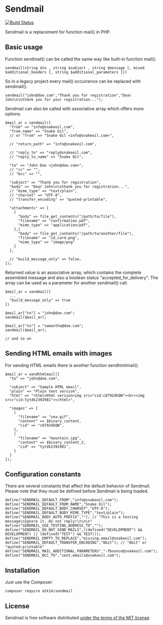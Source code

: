 Sendmail
========

[![Build Status](https://app.travis-ci.com/atk14/Sendmail.svg?branch=master)](https://app.travis-ci.com/atk14/Sendmail)

Sendmail is a replacement for function mail() in PHP.

Basic usage
-----------

Function sendmail() can be called the same way like built-in function mail().

    sendmail(string $to , string $subject , string $message [, mixed $additional_headers [, string $additional_parameters ]])

So in a legacy project every mail() occurrence can be replaced with sendmail().

    sendmail("john@doe.com","Thank you for registration","Dear John\n\nthank you for your registration...");

Sendmail can also be called with associative array which offers more options.

    $mail_ar = sendmail([
      "from" => "info@snakeoil.com",
      "from_name" => "Snake Oil",
      // or "from" => "Snake Oil <info@snakeoil.com>",

      // "return_path" => "info@snakeoil.com",

      // "reply_to" => "reply@snakeoil.com",
      // "reply_to_name" => "Snake Oil",

      "to" => "John Doe <john@doe.com>",
      // "cc" => "",
      // "bcc" => "",

      "subject" => "Thank you for registration",
      "body" => "Dear John\n\nthank you for registration...",
      // "mime_type" => "text/plain",
      // "charset" => "UTF-8",
      // "transfer_encoding" => "quoted-printable",

      "attachments" => [
        [
          "body" => file_get_contents("/path/to/file"),
          "filename" => "confirmation.pdf",
          "mime_type" => "application/pdf",
        ],[
          "body" => file_get_contents("/path/to/another/file"),
          "filename" => "id_card.png",
          "mime_type" => "image/png"
        ]
      ],

      // "build_message_only" => false,
    ]);

Returned value is an associative array, which contains the complete assembled message and also a boolean status "accepted_for_delivery". The array can be used as a parameter for another sendmail() call.

    $mail_ar = sendmail([
      ...
      "build_message_only" => true
    ])

    $mail_ar["to"] = "john@doe.com";
    sendmail($mail_ar);

    $mail_ar["to"] = "samantha@doe.com";
    sendmail($mail_ar);

    // and so on

Sending HTML emails with images
-------------------------------

For sending HTML emails there is another function sendhtmlmail().

    $mail_ar = sendhtmlmail([
      "to" => "john@doe.com",

      "subject" => "Sample HTML email",
      "plain" => "Plain text version",
      "html" => "<html>Html version<img src="cid:c8792dkQW"><br><img src="cid:tytdk2392981"></html>",

      "images" => [
        [
          "filename" => "sea.gif",
          "content" => $binary_content,
          "cid" => "c8792dkQW",
        ],
        [
          "filename" => "mountain.jpg",
          "content" => $binary_content_2,
          "cid" => "tytdk2392981",
        ]
      ]
    ]);

Configuration constants
-----------------------

There are several constants that affect the default behavior of Sendmail. Please note that they must be defined before Sendmail is being loaded.

    define("SENDMAIL_DEFAULT_FROM","info@snakeoil.com");
    define("SENDMAIL_DEFAULT_FROM_NAME","Snake Oil");
    define("SENDMAIL_DEFAULT_BODY_CHARSET","UTF-8");
    define("SENDMAIL_DEFAULT_BODY_MIME_TYPE","text/plain");
    define("SENDMAIL_BODY_AUTO_PREFIX",""); // "This is a testing message\nIgnore it. Do not reply!\n\n\n"
    define("SENDMAIL_USE_TESTING_ADDRESS_TO","");
    define("SENDMAIL_DO_NOT_SEND_MAILS",((defined("DEVELOPMENT") && DEVELOPMENT) || (defined("TEST") && TEST)));
    define("SENDMAIL_EMPTY_TO_REPLACE","missing.email@snakeoil.com");
    define("SENDMAIL_DEFAULT_TRANSFER_ENCODING","8bit"); // "8bit" or "quoted-printable"
    define("SENDMAIL_MAIL_ADDITIONAL_PARAMETERS","-fbounce@snakeoil.com");
    define("SENDMAIL_BCC_TO","sent.emails@snakeoil.com");

Installation
------------

Just use the Composer:

    composer require atk14/sendmail

License
-------

Sendmail is free software distributed [under the terms of the MIT license](http://www.opensource.org/licenses/mit-license)

[//]: # ( vim: set ts=2 et: )
